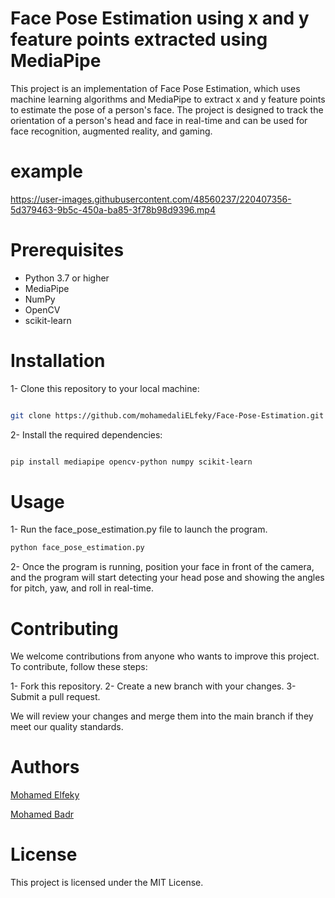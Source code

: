# Face Pose Estimation using x and y feature points extracted using MediaPipe

This project is an implementation of Face Pose Estimation, which uses machine learning algorithms and MediaPipe to extract x and y feature points to estimate the pose of a person's face. The project is designed to track the orientation of a person's head and face in real-time and can be used for face recognition, augmented reality, and gaming.

# example



https://user-images.githubusercontent.com/48560237/220407356-5d379463-9b5c-450a-ba85-3f78b98d9396.mp4




# Prerequisites
- Python 3.7 or higher
- MediaPipe
- NumPy
- OpenCV
- scikit-learn


# Installation

1- Clone this repository to your local machine:
```bash

git clone https://github.com/mohamedaliELfeky/Face-Pose-Estimation.git

```
2- Install the required dependencies:

```bash

pip install mediapipe opencv-python numpy scikit-learn

```


# Usage

1- Run the face_pose_estimation.py file to launch the program.


```python
python face_pose_estimation.py
```


2- Once the program is running, position your face in front of the camera, and the program will start detecting your head pose and showing the angles for pitch, yaw, and roll in real-time.



# Contributing
We welcome contributions from anyone who wants to improve this project. To contribute, follow these steps:

1- Fork this repository.
2- Create a new branch with your changes.
3- Submit a pull request.

We will review your changes and merge them into the main branch if they meet our quality standards.

# Authors
[Mohamed Elfeky](https://github.com/mohamedaliELfeky) <br/>

[Mohamed Badr](https://github.com/Mohamed-b2dr)


# License
This project is licensed under the MIT License.

